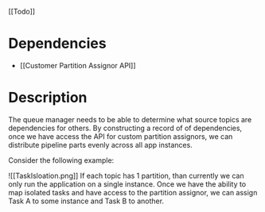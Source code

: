 [[Todo]]
# Dependencies

 - [[Customer Partition Assignor API]]
# Description
The queue manager needs to be able to determine what source topics are dependencies for others. By constructing a record of of dependencies, once we have access the API for custom partition assignors, we can distribute pipeline parts evenly across all app instances.

Consider the following example:

![[TaskIsloation.png]]
If each topic has 1 partition, than currently we can only run the application on a single instance. Once we have the ability to map isolated tasks and have access to the partition assignor, we can assign Task A to some instance and Task B to another.